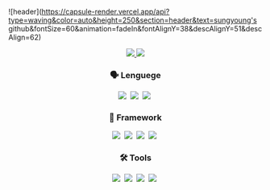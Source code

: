
![header](https://capsule-render.vercel.app/api?type=waving&color=auto&height=250&section=header&text=sungyoung's github&fontSize=60&animation=fadeIn&fontAlignY=38&descAlignY=51&descAlign=62)

<p align='center'>
  <a href="https://github.com/kyechan99/capsule-render/labels/Idea">
  	<img src="https://img.shields.io/badge/IDEA%20ISSUE%20-%23F7DF1E.svg?&style=for-the-badge&&logoColor=white"/>
  </a>
  <a href="#demo">
    <img src="https://img.shields.io/badge/DEMO%20-%234FC08D.svg?&style=for-the-badge&&logoColor=white"/>
  </a>
</p>


<h3 align="center"> 🗣 Lenguege</h3>

<p align = "center">
  <img src="https://img.shields.io/badge/Java-FF8C00?style=flat-square&logo=Java&logoColor=white"/></a>&nbsp 
  <img src="https://img.shields.io/badge/Kotlin-006D5C?style=flat-square&logo=Kotlin&logoColor=white"/></a>&nbsp 
  <img src="https://img.shields.io/badge/C++-00599C?style=flat-square&logo=C%2B%2B&logoColor=white"/></a>&nbsp 
</p>



<h3 align="center"> 🏢 Framework</h3>

<p align = "center">
  <img src="https://img.shields.io/badge/SpringBoot-3DDC84?style=flat-square&logo=SpringBoot&logoColor=white"/></a>&nbsp
  <img src="https://img.shields.io/badge/JPA-4479A1?style=flat-square&logo=Jpa&logoColor=white"/></a>&nbsp 
  <img src="https://img.shields.io/badge/Mybatis-F6C915?style=flat-square&logo=MyBatis&logoColor=white"/></a>&nbsp 
  <img src="https://img.shields.io/badge/Vue.js-green?style=flat-square&logo=Vue.js&logoColor=white"/></a>&nbsp 
</p>



<h3 align="center"> 🛠 Tools</h3>

<p align = "center">
  <img src="https://img.shields.io/badge/GitHub-EEEEEE?style=flat-square&logo=github&logoColor=black"/></a>&nbsp 
  <img src="https://img.shields.io/badge/AWS-FF8C00?style=flat-square&logo=amazon&logoColor=black"/></a>&nbsp 
  <img src="https://img.shields.io/badge/Docker-2391e6?style=flat-square&logo=kubernetes&logoColor=black"/></a>&nbsp 
  <img src="https://img.shields.io/badge/Kubernetes-3169de?style=flat-square&logo=kubernetes&logoColor=black"/></a>&nbsp 
</p>
